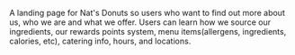 A landing page for Nat's Donuts so users who want to find out more about us, who we are and what we offer. Users can learn how we source our ingredients, our rewards points system, menu items(allergens, ingredients, calories, etc), catering info, hours, and locations.
